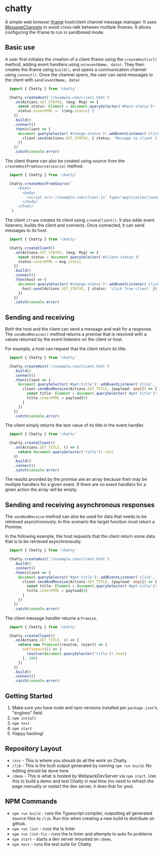 # chatty

A simple web browser [iframe](https://developer.mozilla.org/en-US/docs/Web/HTML/Element/iframe)
host/client channel message manager. It uses
[MessageChannels](https://developer.mozilla.org/en-US/docs/Web/API/MessageChannel)
to avoid cross-talk between multiple iframes. It allows configuring the iframe to run in sandboxed mode.

## Basic use

A user first initiates the creation of a client iframe using the `createHost(url)` method, adding event
handlers using `on(eventName, data)`. They then creates the iframe using `build()`, and opens
a communication channel using `connect()`. Once the channel opens, the user can send messages to
the client with `send(eventName, data)`

```typescript
  import { Chatty } from 'chatty'

  Chatty.createHost('//example.com/client.html')
    .on(Actions.SET_STATUS, (msg: Msg) => {
      const status: Element = document.querySelector('#host-status')!
      status.innerHTML = `${msg.status} 1`
    })
    .build()
    .connect()
    .then(client => {
      document.querySelector('#change-status')!.addEventListener('click', () => {
        client.send(Actions.SET_STATUS, { status: 'Message to client 1' })
      })
    })
    .catch(console.error)
```

The client iframe can also be created using source from the `createHostFromSource(source)` method.

```typescript
  import { Chatty } from 'chatty'

  Chatty.createHostFromSource(`
      <html>
        <body>
          <script src='//example.com/client.js' type="application/javascript" />
        </body>
      </html>
  `)
```

The client `iframe` creates its client using `createClient()`. It also adds event listeners, builds the
client and connects. Once connected, it can send messages to its host.

```typescript
  import { Chatty } from 'chatty'

  Chatty.createClient()
    .on(Actions.SET_STATUS, (msg: Msg) => {
      const status = document.querySelector('#client-status')!
      status.innerHTML = msg.status
    })
    .build()
    .connect()
    .then(host => {
      document.querySelector('#change-status')!.addEventListener('click', () => {
        host.send(Actions.SET_STATUS, { status: 'click from client' })
      })
    })
    .catch(console.error)
```

## Sending and receiving

Both the host and the client can send a message and wait for a response. The `sendAndReceive()` method
returns a promise that is resolved with a values returned by the event listeners on the client or host.

For example, a host can request that the client return its title.

```typescript
  import { Chatty } from 'chatty'

  Chatty.createHost('//example.com/client.html')
    .build()
    .connect()
    .then(client => {
      document.querySelector('#get-title')!.addEventListener('click', () => {
        client.sendAndReceive(Actions.GET_TITLE, (payload: any[]) => {
          const title: Element = document.querySelector('#got-title')!
          title.innerHTML = payload[0]
        }
      })
    })
    .catch(console.error)
```

The client simply returns the text value of its title in the event handler.

```typescript
  import { Chatty } from 'chatty'

  Chatty.createClient()
    .on(Actions.GET_TITLE, () => {
      return document.querySelector('title')!.text
    })
    .build()
    .connect()
    .catch(console.error)
```

The results provided by the promise are an array because their may be multiple handlers for a given event. If there are no event handlers for a given action the array will be empty.

## Sending and receiving asynchronous responses

The `sendAndReceive` method can also be used for data that needs to be retrieved asynchronously. In this scenario
the target function must return a Promise.

In the following example, the host requests that the client return some data that is to be retrieved asynchronously.

```typescript
  import { Chatty } from 'chatty'

  Chatty.createHost('//example.com/client.html')
    .build()
    .connect()
    .then(client => {
      document.querySelector('#get-title')!.addEventListener('click', () => {
        client.sendAndReceive(Actions.GET_TITLE, (payload: any[]) => {
          const title: Element = document.querySelector('#got-title')!
          title.innerHTML = payload[0]
        }
      })
    })
    .catch(console.error)
```

The client message handler returns a `Promise`.

```typescript
  import { Chatty } from 'chatty'

  Chatty.createClient()
    .on(Actions.GET_TITLE, () => {
      return new Promise((resolve, reject) => {
        setTimeout(() => {
          resolve(document.querySelector('title')!.text)
        }, 200)
      })
    })
    .build()
    .connect()
    .catch(console.error)
```

## Getting Started

1. Make sure you have node and npm versions installed per `package.json`'s "engines" field.
2. `npm install`
3. `npm test`
4. `npm start`
5. Happy hacking!

## Repository Layout

* `/src` - This is where you should do all the work on Chatty.
* `/lib` - This is the built output generated by running `npm run build`. No editing should be done here.
* `/demo` - This is what is hosted by WebpackDevServer via `npm start`. Use this to build a demo and test Chatty in real time (no need to refresh the page manually or restart the dev server, it does that for you).

## NPM Commands

* `npm run build` - runs the Typescript compiler, outputting all generated source files to `/lib`. Run this when creating a new build to distribute on github.
* `npm run lint` - runs the ts linter
* `npm run lint-fix` - runs the ts linter and attempts to auto fix problems
* `npm start` - starts a dev server mounted on `/demo`.
* `npm test` - runs the test suite for Chatty.
